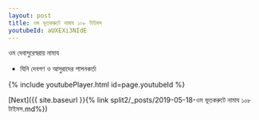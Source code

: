 ```yaml
---
layout: post
title: ওম ভূতকরুটে নামায ১০৮ টাইমস
youtubeId: aUXEXi3NIdE
---
```

 
 
 ওম দেবাসুরেস্বরায় নামায  
 
 -  যিনি দেবগণ ও আসুরাদের শাসনকর্তা 
 
  
 
  
 
 
 
 
 
 


{% include youtubePlayer.html id=page.youtubeId %}
 
[Next]({{ site.baseurl }}{% link  split2/_posts/2019-05-18-ওম ভূতকরুটে নামায ১০৮ টাইমস.md%})
 
